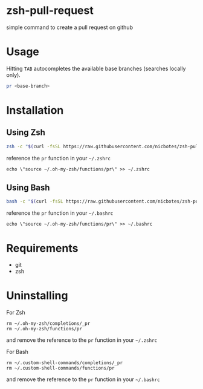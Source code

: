 # zsh-pull-request
simple command to create a pull request on github

# Usage

Hitting `TAB` autocompletes the available base branches (searches locally only).

```bash
pr <base-branch>
```

# Installation

## Using Zsh

```bash
zsh -c "$(curl -fsSL https://raw.githubusercontent.com/nicbotes/zsh-pull-request/master/install.sh)"
```
reference the `pr` function in your `~/.zshrc`

```
echo \"source ~/.oh-my-zsh/functions/pr\" >> ~/.zshrc
```

## Using Bash

```bash
bash -c "$(curl -fsSL https://raw.githubusercontent.com/nicbotes/zsh-pull-request/master/bash-install.sh)"
```
reference the `pr` function in your `~/.bashrc`

```
echo \"source ~/.oh-my-zsh/functions/pr\" >> ~/.bashrc
```

# Requirements

- git
- zsh

# Uninstalling

For Zsh
```
rm ~/.oh-my-zsh/completions/_pr
rm ~/.oh-my-zsh/functions/pr
```

and remove the reference to the `pr` function in your `~/.zshrc`

For Bash
```
rm ~/.custom-shell-commands/completions/_pr
rm ~/.custom-shell-commands/functions/pr
```

and remove the reference to the `pr` function in your `~/.bashrc`
